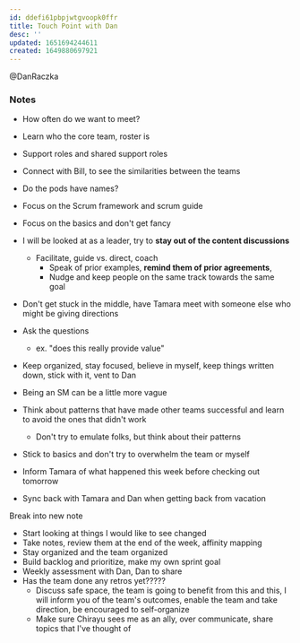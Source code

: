 ```yaml
---
id: ddefi61pbpjwtgvoopk0ffr
title: Touch Point with Dan
desc: ''
updated: 1651694244611
created: 1649880697921
---
```


@DanRaczka

### Notes
- How often do we want to meet?

- Learn who the core team, roster is
- Support roles and shared support roles
- Connect with Bill, to see the similarities between the teams
- Do the pods have names?
- Focus on the Scrum framework and scrum guide
- Focus on the basics and don't get fancy
- I will be looked at as a leader, try to **stay out of the content discussions**
  - Facilitate, guide vs. direct, coach
    - Speak of prior examples, **remind them of prior agreements**, 
    - Nudge and keep people on the same track towards the same goal
- Don't get stuck in the middle, have Tamara meet with someone else who might be giving directions
- Ask the questions
  - ex. "does this really provide value"
- Keep organized, stay focused, believe in myself, keep things written down, stick with it, vent to Dan
- Being an SM can be a little more vague
- Think about patterns that have made other teams successful and learn to avoid the ones that didn't work
  - Don't try to emulate folks, but think about their patterns
- Stick to basics and don't try to overwhelm the team or myself


- Inform Tamara of what happened this week before checking out tomorrow
- Sync back with Tamara and Dan when getting back from vacation


Break into new note
- Start looking at things I would like to see changed
- Take notes, review them at the end of the week, affinity mapping
- Stay organized and the team organized
- Build backlog and prioritize, make my own sprint goal
- Weekly assessment with Dan, Dan to share
- Has the team done any retros yet?????
  - Discuss safe space, the team is going to benefit from this and this, I will inform you of the team's outcomes, enable the team and take direction, be encouraged to self-organize
  - Make sure Chirayu sees me as an ally, over communicate, share topics that I've thought of